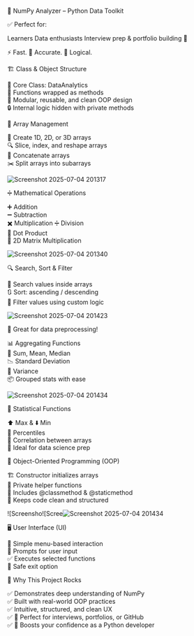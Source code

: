 💼 NumPy Analyzer – Python Data Toolkit

✅ Perfect for:

Learners
Data enthusiasts
Interview prep & portfolio building 🌟

⚡ Fast.
🎯 Accurate.
🧠 Logical.

🏗️ Class & Object Structure

🧱 Core Class: DataAnalytics               
🔄 Functions wrapped as methods                            
🧼 Modular, reusable, and clean OOP design                          
🔒 Internal logic hidden with private methods                                 

🧮 Array Management                 

📐 Create 1D, 2D, or 3D arrays                       
🔍 Slice, index, and reshape arrays                         
🔗 Concatenate arrays                         
✂️ Split arrays into subarrays  

![Screenshot 2025-07-04 201317](https://github.com/user-attachments/assets/e39c0a64-8e13-4163-bad1-90fce9928bbb)

➗ Mathematical Operations  

➕ Addition                        
➖ Subtraction             
✖️ Multiplication
➗ Division                           
💠 Dot Product                                 
🧮 2D Matrix Multiplication  

![Screenshot 2025-07-04 201340](https://github.com/user-attachments/assets/a594c4b2-568a-4cd4-b342-d38bfb233992) 

🔍 Search, Sort & Filter               

🔎 Search values inside arrays                                             
🔃 Sort: ascending / descending                                                 
🧹 Filter values using custom logic   

![Screenshot 2025-07-04 201423](https://github.com/user-attachments/assets/748801d5-f47c-4aa8-9843-8a804c01584a)
 
🎯 Great for data preprocessing!                         

📊 Aggregating Functions                      
🔢 Sum, Mean, Median                 
📉 Standard Deviation             
🔁 Variance                          
📦 Grouped stats with ease  

![Screenshot 2025-07-04 201434](https://github.com/user-attachments/assets/57938b57-6670-4306-9526-d74df9d94a2e)

📐 Statistical Functions

⬆️ Max & ⬇️ Min               
🎯 Percentiles                         
🔗 Correlation between arrays                    
🧠 Ideal for data science prep                        

🧠 Object-Oriented Programming (OOP)              

🏗️ Constructor initializes arrays                  
🔐 Private helper functions                      
🧰 Includes @classmethod & @staticmethod                       
🎯 Keeps code clean and structured   

![Screensho![Scree![Screenshot 2025-07-04 201434](https://github.com/user-attachments/assets/fea1a08d-09e1-4596-bc12-cdd16c938243)

🖥️ User Interface (UI)                        

🧭 Simple menu-based interaction                          
💬 Prompts for user input                      
✅ Executes selected functions                      
🚪 Safe exit option                            

🎯 Why This Project Rocks                              
                                
✅ Demonstrates deep understanding of NumPy                           
✅ Built with real-world OOP practices                          
✅ Intuitive, structured, and clean UX               
✅ 💼 Perfect for interviews, portfolios, or GitHub                             
✅ 🚀 Boosts your confidence as a Python developer                       






